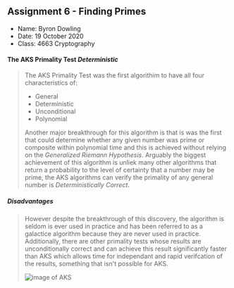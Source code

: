   
## Assignment 6 - Finding Primes

- Name: Byron Dowling
- Date: 19 October 2020
- Class: 4663 Cryptography


#### The AKS Primality Test *Deterministic*
> The AKS Primality Test was the first algorithim to have all four characteristics of:
> - General
> - Deterministic
> - Unconditional
> - Polynomial
>
> Another major breakthrough for this algorithm is that is was the first that could determine whether any given number was prime or composite within polynomial time 
> and this is achieved without relying on the *Generalized Riemann Hypothesis*. Arguably the biggest achievement of this algorithm is unliek many other algorithms that
> return a probability to the level of certainty that a number may be prime, the AKS algorithms can verify the primality of any general number is *Deterministically Correct*.
##### Disadvantages
> However despite the breakthrough of this discovery, the algorithm is seldom is ever used in practice and has been referred to as a galactice algorithm because they are never
> used in practice. Additionally, there are other primality tests whose results are unconditionally correct and can achieve this result significantly faster than AKS which 
> allows time for independant and rapid verifcation of the results, something that isn't possible for AKS.
>
> ![image of AKS](https://slideplayer.com/slide/236065/1/images/3/Original+AKS+Algorithm+August+6%2C+2002+version%3A.jpg)
>

